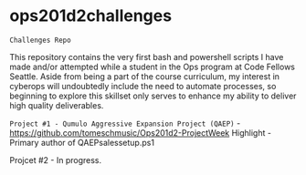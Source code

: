 # ops201d2challenges
```Challenges Repo```

This repository contains the very first bash and powershell scripts I have made and/or attempted while a student in the Ops program at Code Fellows Seattle. Aside from being a part of the course curriculum, my interest in cyberops will undoubtedly include the need to automate processes, so beginning to explore this skillset only serves to enhance my ability to deliver high quality deliverables.

```Project #1 - Qumulo Aggressive Expansion Project (QAEP)``` - https://github.com/tomeschmusic/Ops201d2-ProjectWeek
  Highlight - Primary author of QAEPsalessetup.ps1
  
Projcet #2 - In progress.
